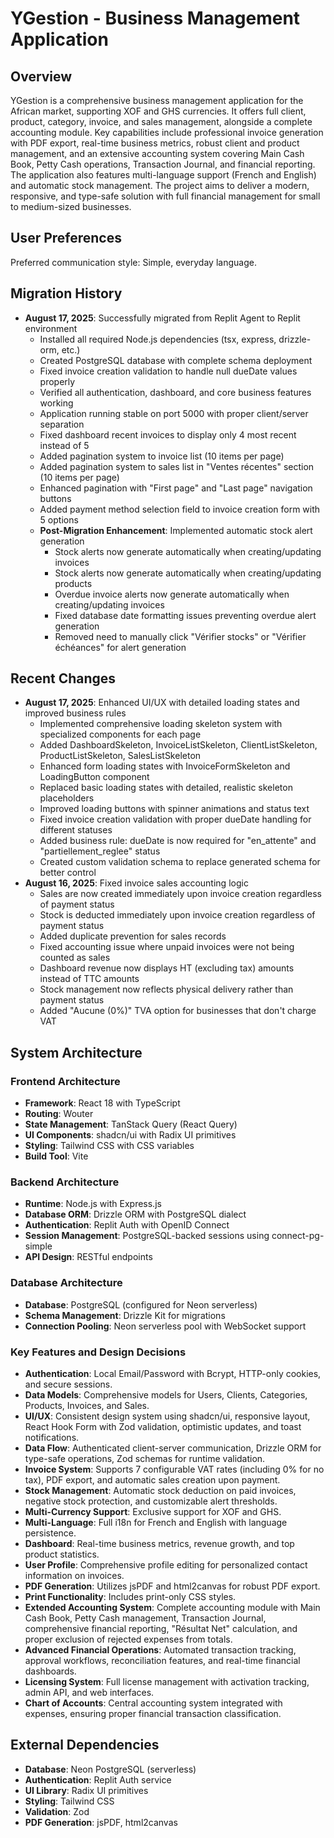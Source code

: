 # YGestion - Business Management Application

## Overview
YGestion is a comprehensive business management application for the African market, supporting XOF and GHS currencies. It offers full client, product, category, invoice, and sales management, alongside a complete accounting module. Key capabilities include professional invoice generation with PDF export, real-time business metrics, robust client and product management, and an extensive accounting system covering Main Cash Book, Petty Cash operations, Transaction Journal, and financial reporting. The application also features multi-language support (French and English) and automatic stock management. The project aims to deliver a modern, responsive, and type-safe solution with full financial management for small to medium-sized businesses.

## User Preferences
Preferred communication style: Simple, everyday language.

## Migration History
- **August 17, 2025**: Successfully migrated from Replit Agent to Replit environment
  - Installed all required Node.js dependencies (tsx, express, drizzle-orm, etc.)
  - Created PostgreSQL database with complete schema deployment
  - Fixed invoice creation validation to handle null dueDate values properly
  - Verified all authentication, dashboard, and core business features working
  - Application running stable on port 5000 with proper client/server separation
  - Fixed dashboard recent invoices to display only 4 most recent instead of 5
  - Added pagination system to invoice list (10 items per page)
  - Added pagination system to sales list in "Ventes récentes" section (10 items per page)
  - Enhanced pagination with "First page" and "Last page" navigation buttons
  - Added payment method selection field to invoice creation form with 5 options
  - **Post-Migration Enhancement**: Implemented automatic stock alert generation
    - Stock alerts now generate automatically when creating/updating invoices
    - Stock alerts now generate automatically when creating/updating products
    - Overdue invoice alerts now generate automatically when creating/updating invoices
    - Fixed database date formatting issues preventing overdue alert generation
    - Removed need to manually click "Vérifier stocks" or "Vérifier échéances" for alert generation

## Recent Changes
- **August 17, 2025**: Enhanced UI/UX with detailed loading states and improved business rules
  - Implemented comprehensive loading skeleton system with specialized components for each page
  - Added DashboardSkeleton, InvoiceListSkeleton, ClientListSkeleton, ProductListSkeleton, SalesListSkeleton
  - Enhanced form loading states with InvoiceFormSkeleton and LoadingButton component
  - Replaced basic loading states with detailed, realistic skeleton placeholders
  - Improved loading buttons with spinner animations and status text
  - Fixed invoice creation validation with proper dueDate handling for different statuses
  - Added business rule: dueDate is now required for "en_attente" and "partiellement_reglee" status
  - Created custom validation schema to replace generated schema for better control
- **August 16, 2025**: Fixed invoice sales accounting logic
  - Sales are now created immediately upon invoice creation regardless of payment status
  - Stock is deducted immediately upon invoice creation regardless of payment status
  - Added duplicate prevention for sales records
  - Fixed accounting issue where unpaid invoices were not being counted as sales
  - Dashboard revenue now displays HT (excluding tax) amounts instead of TTC amounts
  - Stock management now reflects physical delivery rather than payment status
  - Added "Aucune (0%)" TVA option for businesses that don't charge VAT

## System Architecture
### Frontend Architecture
- **Framework**: React 18 with TypeScript
- **Routing**: Wouter
- **State Management**: TanStack Query (React Query)
- **UI Components**: shadcn/ui with Radix UI primitives
- **Styling**: Tailwind CSS with CSS variables
- **Build Tool**: Vite

### Backend Architecture
- **Runtime**: Node.js with Express.js
- **Database ORM**: Drizzle ORM with PostgreSQL dialect
- **Authentication**: Replit Auth with OpenID Connect
- **Session Management**: PostgreSQL-backed sessions using connect-pg-simple
- **API Design**: RESTful endpoints

### Database Architecture
- **Database**: PostgreSQL (configured for Neon serverless)
- **Schema Management**: Drizzle Kit for migrations
- **Connection Pooling**: Neon serverless pool with WebSocket support

### Key Features and Design Decisions
- **Authentication**: Local Email/Password with Bcrypt, HTTP-only cookies, and secure sessions.
- **Data Models**: Comprehensive models for Users, Clients, Categories, Products, Invoices, and Sales.
- **UI/UX**: Consistent design system using shadcn/ui, responsive layout, React Hook Form with Zod validation, optimistic updates, and toast notifications.
- **Data Flow**: Authenticated client-server communication, Drizzle ORM for type-safe operations, Zod schemas for runtime validation.
- **Invoice System**: Supports 7 configurable VAT rates (including 0% for no tax), PDF export, and automatic sales creation upon payment.
- **Stock Management**: Automatic stock deduction on paid invoices, negative stock protection, and customizable alert thresholds.
- **Multi-Currency Support**: Exclusive support for XOF and GHS.
- **Multi-Language**: Full i18n for French and English with language persistence.
- **Dashboard**: Real-time business metrics, revenue growth, and top product statistics.
- **User Profile**: Comprehensive profile editing for personalized contact information on invoices.
- **PDF Generation**: Utilizes jsPDF and html2canvas for robust PDF export.
- **Print Functionality**: Includes print-only CSS styles.
- **Extended Accounting System**: Complete accounting module with Main Cash Book, Petty Cash management, Transaction Journal, comprehensive financial reporting, "Résultat Net" calculation, and proper exclusion of rejected expenses from totals.
- **Advanced Financial Operations**: Automated transaction tracking, approval workflows, reconciliation features, and real-time financial dashboards.
- **Licensing System**: Full license management with activation tracking, admin API, and web interfaces.
- **Chart of Accounts**: Central accounting system integrated with expenses, ensuring proper financial transaction classification.

## External Dependencies
- **Database**: Neon PostgreSQL (serverless)
- **Authentication**: Replit Auth service
- **UI Library**: Radix UI primitives
- **Styling**: Tailwind CSS
- **Validation**: Zod
- **PDF Generation**: jsPDF, html2canvas